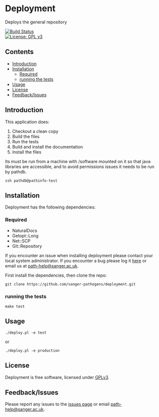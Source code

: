 # Deployment
Deploys the general repository

[![Build Status](https://travis-ci.org/sanger-pathogens/deployment.svg?branch=master)](https://travis-ci.org/sanger-pathogens/deployment)   
[![License: GPL v3](https://img.shields.io/badge/License-GPL%20v3-brightgreen.svg)](https://github.com/sanger-pathogens/deployment/blob/master/LICENSE)   

## Contents
  * [Introduction](#introduction)
  * [Installation](#installation)
    * [Required](#required)
    * [running the tests](#running-the-tests)
  * [Usage](#usage)
  * [License](#license)
  * [Feedback/Issues](#feedbackissues)

## Introduction
This application does:

1. Checkout a clean copy
2. Build the files
3. Run the tests
4. Build and install the documentation
5. Install the files

Its must be run from a machine with /software mounted on it so that java libraries are accessible, and to avoid permissions issues it needs to be run by pathdb.
```
ssh pathdb@pathinfo-test
```

## Installation
Deployment has the following dependencies:

### Required
* NaturalDocs
* Getopt::Long
* Net::SCP
* Git::Repository

If you encounter an issue when installing deployment please contact your local system administrator. If you encounter a bug please log it [here](https://github.com/sanger-pathogens/deployment/issues) or email us at path-help@sanger.ac.uk.

First install the dependencies, then clone the repo:
```
git clone https://github.com/sanger-pathogens/deployment.git
```

### running the tests
```
make test
```

## Usage
```
./deploy.pl -e test
```
or
```
./deploy.pl -e production
```  

## License
Deployment is free software, licensed under [GPLv3](https://github.com/sanger-pathogens/deployment/blob/master/LICENSE).

## Feedback/Issues
Please report any issues to the [issues page](https://github.com/sanger-pathogens/deployment/issues) or email path-help@sanger.ac.uk.
